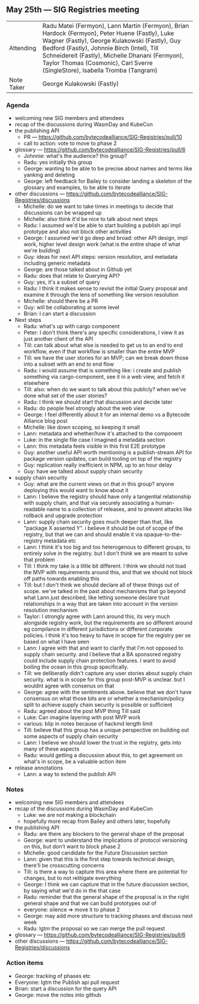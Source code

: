 ## May 25th — SIG Registries meeting

|          |      |
| -------- | -------- |
| Attending  | Radu Matei (Fermyon), Lann Martin (Fermyon), Brian Hardock (Fermyon), Peter Huene (Fastly), Luke Wagner (Fastly), George Kulakowski (Fastly), Guy Bedford (Fastly), Johnnie Birch (Intel), Till Schneidereit (Fastly), Michelle Dhanani (Fermyon), Taylor Thomas (Cosmonic), Carl Sverre (SingleStore), Isabella Tromba (Tangram)
| Note Taker | George Kulakowski (Fastly) |

### Agenda

- welcoming new SIG members and attendees
- recap of the discussions during WasmDay and KubeCon
- the publishing API
    - PR — https://github.com/bytecodealliance/SIG-Registries/pull/10
    - call to action: vote to move to phase 2
- glossary — https://github.com/bytecodealliance/SIG-Registries/pull/6
    - Johnnie: what's the audience? this group?
    - Radu: yes initially this group
    - George: wanting to be able to be precise about names and terms like yanking and deleting
    - George: left feedback for Bailey to consider landing a skeleton of the glossary and examples, to be able to iterate
- other discussions — https://github.com/bytecodealliance/SIG-Registries/discussions
    - Michelle: do we want to take times in meetings to decide that discussions can be wrapped up
    - Michelle: also think it'd be nice to talk about next steps
    - Radu: I assumed we'd be able to start building a publish api impl prototype and also not block other activities
    - George: I assumed we'd go deep and broad: other API design, impl work, higher level design work (what is the entire shape of what we're building)
    - Guy: ideas for next API steps: version resolution, and metadata including generic metadata
    - George: are those talked about in Github yet
    - Radu: does that relate to Querying API?
    - Guy: yes, it's a subset of query
    - Radu: I think it makes sense to revisit the initial Query proposal and examine it through the lens of something like version resolution
    - Michelle: should there be a PR
    - Guy: will be collaborating at some level
    - Brian: I can start a discussion
- Next steps
    - Radu: what's up with cargo component
    - Peter: I don't think there's any specific considerations, I view it as just another client of the API
    - Till: can talk about what else is needed to get us to an end to end workflow, even if that workflow is smaller than the entire MVP
    - Till: we have the user stories for an MVP; can we break down those into a subset with an end to end flow
    - Radu: i would assume that is something like: i create and publish something via cargo-component, see it in a web view, and fetch it elsewhere
    - Till: also: when do we want to talk about this publicly? when we've done what set of the user stories?
    - Radu: I think we should start that discussion and decide later
    - Radu: do people feel strongly about the web view
    - George: I feel differently about it for an internal demo vs a Bytecode Alliance blog post
    - Michelle: like down scoping, so keeping it small
    - Lann: metadata and whether/how it's attached to the component
    - Luke: in the single file case I imagined a metadata section
    - Lann: this metadata feels visible in this first E2E prototype
    - Guy: another useful API worth mentioning is a publish-stream API for package version updates, can build tooling on top of the registry
    - Guy: replication really inefficient in NPM, up to an hour delay
    - Guy: have we talked about supply chain security
- supply chain security
    - Guy: what are the current views on that in this group? anyone deploying this would want to know about it
    - Lann: I believe the registry should have only a tangential relationship with supply chain, and that via securely associating a human-readable name to a collection of releases, and to prevent attacks like rollback and upgrade protection
    - Lann: supply chain security goes much deeper than that, like "package X asserted Y". i believe it should be out of scope of the registry, but that we can and should enable it via opaque-to-the-registry metadata etc
    - Lann: I think it's too big and too heterogenous to different groups, to entirely solve in the registry. but I don't think we are meant to solve that problem
    - Till: I think my take is a little bit different. I think we should not load the MVP with requirements around this, and that we should not block off paths towards enabling this
    - Till: but I don't think we should declare all of these things out of scope. we've talked in the past about mechanisms that go beyond what Lann just described, like letting someone declare trust relationships in a way that are taken into account in the version resolution mechanism
    - Taylor: I strongly agree with Lann around this, its very much alongside registry work, but the requirements are so different around eg compilance in different jurisdictions or different corporate policies. I think it's too heavy to have in scope for the registry per se based on what I have seen
    - Lann: I agree with that and want to clarify that I'm not opposed to supply chain security. and I believe that a BA sponsored registry could include supply chain protection features. I want to avoid boiling the ocean in this group specifically.
    - Till: we deliberatly didn't capture any user stories about supply chain security. what is in scope for this group post-MVP is unclear. but I wouldnt agree with consenus on that
    - George: agree with the sentiments above. believe that we don't have consensus on what those bits are or whether a mechanism/policy split to achieve supply chain security is possible or sufficient
    - Radu: agreed about the post MVP thing Till said
    - Luke: Can imagine layering with post MVP work
    - various: blip in notes because of hackmd length limit
    - Till: believe that this group has a unique perspective on building out some aspects of supply chain security
    - Lann: I believe we should lower the trust in the registry, gets into many of these aspects
    - Radu: would getting a discussion about this, to get agreement on what's in scope, be a valuable action item
- release annotations
    - Lann: a way to extend the publish API


### Notes

- welcoming new SIG members and attendees
- recap of the discussions during WasmDay and KubeCon
    - Luke: we are not making a blockchain
    - hopefully more recap from Bailey and others later, hopefully
- the publishing API
    - Radu: are there any blockers to the general shape of the proposal
    - George: want to understand the implications of protocol versioning on this, but don't want to block phase 2
    - Michelle: good candidate for the Future Discussion section
    - Lann: given that this is the first step towards technical design, there'll be crosscutting concerns
    - Till: is there a way to capture this area where there are potential for changes, but to not relitigate everything
    - George: I think we can capture that in the future discussion section, by saying what we'd do in the that case
    - Radu: reminder that the general shape of the proposal is in the right general shape and that we can build prototypes out of
    - everyone: silence => move it to phase 2
    - George: may add more structure to tracking phases and discuss next week
    - Radu: lgtm the proposal so we can merge the pull request
- glossary — https://github.com/bytecodealliance/SIG-Registries/pull/6
- other discussions — https://github.com/bytecodealliance/SIG-Registries/discussions

### Action items
- George: tracking of phases etc
- Everyone: lgtm the Publish api pull request
- Brian: start a discussion for the query API
- George: move the notes into github
